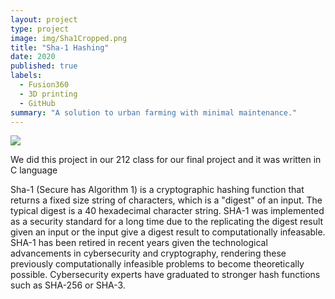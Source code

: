 ```yaml
---
layout: project
type: project
image: img/Sha1Cropped.png
title: "Sha-1 Hashing"
date: 2020
published: true
labels:
  - Fusion360
  - 3D printing
  - GitHub
summary: "A solution to urban farming with minimal maintenance."
---
```


<img class="img-fluid" src="...img/sha1image2.jpg">

We did this project in our 212 class for our final project and it was written in C language

Sha-1 (Secure has Algorithm 1) is a cryptographic hashing function that returns a fixed size string of characters, which is a "digest" of an input. The typical digest is a 40 hexadecimal character string. SHA-1 was implemented as a security standard for a long time due to the replicating the digest result given an input or the input give a digest result to computationally infeasable. SHA-1 has been retired in recent years given the technological advancements in cybersecurity and cryptography, rendering these previously computationally infeasible problems to become theoretically possible. Cybersecurity experts have graduated to stronger hash functions such as SHA-256 or SHA-3. 
